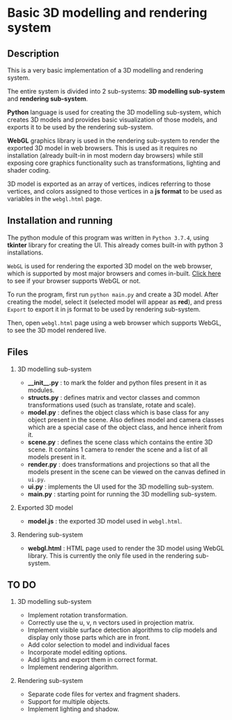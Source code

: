 # Basic 3D modelling and rendering system

## Description

This is a very basic implementation of a 3D modelling and rendering system.

The entire system is divided into 2 sub-systems: **3D modelling sub-system** and **rendering sub-system**.

**Python** language is used for creating the 3D modelling sub-system, which creates 3D models and provides basic visualization of those models, and exports it to be used by the rendering sub-system.

**WebGL** graphics library is used in the rendering sub-system to render the exported 3D model in web browsers. This is used as it requires no installation (already built-in in most modern day browsers) while still exposing core graphics functionality such as transformations, lighting and shader coding.

3D model is exported as an array of vertices, indices referring to those vertices, and colors assigned to those vertices in a **js format** to be used as variables in the `webgl.html` page.

## Installation and running

The python module of this program was written in `Python 3.7.4`, using **tkinter** library for creating the UI. This already comes built-in with python 3 installations.

`WebGL` is used for rendering the exported 3D model on the web browser, which is supported by most major browsers and comes in-built. [Click here](https://get.webgl.org/) to see if your browser supports WebGL or not.

To run the program, first run `python main.py` and create a 3D model. After creating the model, select it (selected model will appear as **red**), and press `Export` to export it in js format to be used by rendering sub-system.

Then, open `webgl.html` page using a web browser which supports WebGL, to see the 3D model rendered live.

## Files

1. 3D modelling sub-system
   - **\_\_init\_\_.py** : to mark the folder and python files present in it as modules.
   - **structs.py** : defines matrix and vector classes and common transformations used (such as translate, rotate and scale).
   - **model.py** : defines the object class which is base class for any object present in the scene. Also defines model and camera classes which are a special case of the object class, and hence inherit from it.
   - **scene.py** : defines the scene class which contains the entire 3D scene. It contains 1 camera to render the scene and a list of all models present in it.
   - **render.py** : does transformations and projections so that all the models present in the scene can be viewed on the canvas defined in `ui.py`.
   - **ui.py** : implements the UI used for the 3D modelling sub-system.
   - **main.py** : starting point for running the 3D modelling sub-system.

2. Exported 3D model
   - **model.js** : the exported 3D model used in `webgl.html`.

3. Rendering sub-system
   - **webgl.html** : HTML page used to render the 3D model using WebGL library. This is currently the only file used in the rendering sub-system.

## TO DO

1. 3D modelling sub-system
   - Implement rotation transformation.
   - Correctly use the u, v, n vectors used in projection matrix.
   - Implement visible surface detection algorithms to clip models and display only those parts which are in front.
   - Add color selection to model and individual faces
   - Incorporate model editing options.
   - Add lights and export them in correct format.
   - Implement rendering algorithm.

2. Rendering sub-system
   - Separate code files for vertex and fragment shaders.
   - Support for multiple objects.
   - Implement lighting and shadow.
